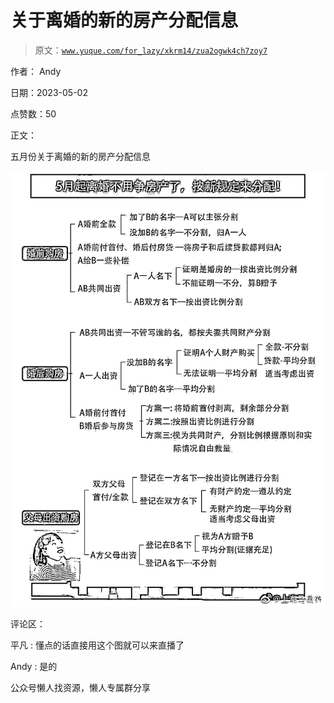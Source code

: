 # 关于离婚的新的房产分配信息

> 原文：[`www.yuque.com/for_lazy/xkrm14/zua2ogwk4ch7zoy7`](https://www.yuque.com/for_lazy/xkrm14/zua2ogwk4ch7zoy7)



作者： Andy



日期：2023-05-02



点赞数：50



正文：



五月份关于离婚的新的房产分配信息



![](img/c16d9230bb5053267ff36324a2573eeb.png)



评论区：



平凡 : 懂点的话直接用这个图就可以来直播了



Andy : 是的



公众号懒人找资源，懒人专属群分享


